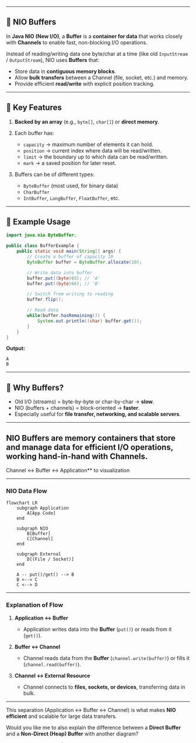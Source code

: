 
---

## 🔹 NIO Buffers

In **Java NIO (New I/O)**, a **Buffer** is a **container for data** that works closely with **Channels** to enable fast, non-blocking I/O operations.

Instead of reading/writing data one byte/char at a time (like old `InputStream` / `OutputStream`), NIO uses **Buffers** that:

* Store data in **contiguous memory blocks**.
* Allow **bulk transfers** between a Channel (file, socket, etc.) and memory.
* Provide efficient **read/write** with explicit position tracking.

---

## 🔹 Key Features

1. **Backed by an array** (e.g., `byte[]`, `char[]`) or **direct memory**.
2. Each buffer has:

   * `capacity` → maximum number of elements it can hold.
   * `position` → current index where data will be read/written.
   * `limit` → the boundary up to which data can be read/written.
   * `mark` → a saved position for later reset.
3. Buffers can be of different types:

   * `ByteBuffer` (most used, for binary data)
   * `CharBuffer`
   * `IntBuffer`, `LongBuffer`, `FloatBuffer`, etc.

---

## 🔹 Example Usage

```java
import java.nio.ByteBuffer;

public class BufferExample {
    public static void main(String[] args) {
        // Create a buffer of capacity 10
        ByteBuffer buffer = ByteBuffer.allocate(10);

        // Write data into buffer
        buffer.put((byte)65); // 'A'
        buffer.put((byte)66); // 'B'

        // Switch from writing to reading
        buffer.flip();

        // Read data
        while(buffer.hasRemaining()) {
            System.out.println((char) buffer.get());
        }
    }
}
```

**Output:**

```
A
B
```

---

## 🔹 Why Buffers?

* Old I/O (streams) = byte-by-byte or char-by-char → **slow**.
* NIO (buffers + channels) = block-oriented → **faster**.
* Especially useful for **file transfer, networking, and scalable servers**.

---
 **NIO Buffers are memory containers that store and manage data for efficient I/O operations, working hand-in-hand with Channels.**
---
Channel ↔ Buffer ↔ Application** to visualization 


---

###  NIO Data Flow

```mermaid
flowchart LR
    subgraph Application
        A[App Code]
    end

    subgraph NIO
        B[Buffer]
        C[Channel]
    end

    subgraph External
        D[(File / Socket)]
    end

    A -- put()/get() --> B
    B <--> C
    C <--> D
```

---

### Explanation of Flow

1. **Application ↔ Buffer**

   * Application writes data into the **Buffer** (`put()`) or reads from it (`get()`).
2. **Buffer ↔ Channel**

   * Channel reads data from the **Buffer** (`channel.write(buffer)`) or fills it (`channel.read(buffer)`).
3. **Channel ↔ External Resource**

   * Channel connects to **files, sockets, or devices**, transferring data in bulk.

---
 This separation (Application ↔ Buffer ↔ Channel) is what makes **NIO efficient** and scalable for large data transfers.

Would you like me to also explain the difference between a **Direct Buffer** and a **Non-Direct (Heap) Buffer** with another diagram?
